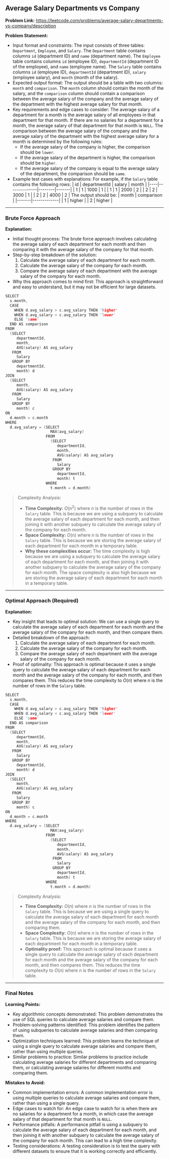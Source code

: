 ## Average Salary Departments vs Company
**Problem Link:** https://leetcode.com/problems/average-salary-departments-vs-company/description

**Problem Statement:**
- Input format and constraints: The input consists of three tables: `Department`, `Employee`, and `Salary`. The `Department` table contains columns `id` (department ID) and `name` (department name). The `Employee` table contains columns `id` (employee ID), `departmentId` (department ID of the employee), and `name` (employee name). The `Salary` table contains columns `id` (employee ID), `departmentId` (department ID), `salary` (employee salary), and `month` (month of the salary). 
- Expected output format: The output should be a table with two columns: `month` and `comparison`. The `month` column should contain the month of the salary, and the `comparison` column should contain a comparison between the average salary of the company and the average salary of the department with the highest average salary for that month.
- Key requirements and edge cases to consider: The average salary of a department for a month is the average salary of all employees in that department for that month. If there are no salaries for a department for a month, the average salary of that department for that month is `NULL`. The comparison between the average salary of the company and the average salary of the department with the highest average salary for a month is determined by the following rules:
  - If the average salary of the company is higher, the comparison should be `lower`.
  - If the average salary of the department is higher, the comparison should be `higher`.
  - If the average salary of the company is equal to the average salary of the department, the comparison should be `same`.
- Example test cases with explanations: For example, if the `Salary` table contains the following rows:
  | id | departmentId | salary | month |
  |----|--------------|--------|-------|
  | 1  | 1            | 1000   | 1     |
  | 1  | 1            | 2000   | 2     |
  | 2  | 2            | 3000   | 1     |
  | 2  | 2            | 4000   | 2     |
  The output should be:
  | month | comparison |
  |-------|-------------|
  | 1     | higher      |
  | 2     | higher      |

---

### Brute Force Approach

**Explanation:**
- Initial thought process: The brute force approach involves calculating the average salary of each department for each month and then comparing it with the average salary of the company for that month.
- Step-by-step breakdown of the solution:
  1. Calculate the average salary of each department for each month.
  2. Calculate the average salary of the company for each month.
  3. Compare the average salary of each department with the average salary of the company for each month.
- Why this approach comes to mind first: This approach is straightforward and easy to understand, but it may not be efficient for large datasets.

```cpp
SELECT 
  s.month,
  CASE
    WHEN d.avg_salary > c.avg_salary THEN 'higher'
    WHEN d.avg_salary < c.avg_salary THEN 'lower'
    ELSE 'same'
  END AS comparison
FROM 
  (SELECT 
     departmentId, 
     month, 
     AVG(salary) AS avg_salary
   FROM 
     Salary
   GROUP BY 
     departmentId, 
     month) d
JOIN 
  (SELECT 
     month, 
     AVG(salary) AS avg_salary
   FROM 
     Salary
   GROUP BY 
     month) c
ON 
  d.month = c.month
WHERE 
  d.avg_salary = (SELECT 
                    MAX(avg_salary)
                  FROM 
                    (SELECT 
                       departmentId, 
                       month, 
                       AVG(salary) AS avg_salary
                     FROM 
                       Salary
                     GROUP BY 
                       departmentId, 
                       month) t
                  WHERE 
                    t.month = d.month)
```

> Complexity Analysis:
> - **Time Complexity:** $O(n^2)$ where $n$ is the number of rows in the `Salary` table. This is because we are using a subquery to calculate the average salary of each department for each month, and then joining it with another subquery to calculate the average salary of the company for each month.
> - **Space Complexity:** $O(n)$ where $n$ is the number of rows in the `Salary` table. This is because we are storing the average salary of each department for each month in a temporary table.
> - **Why these complexities occur:** The time complexity is high because we are using a subquery to calculate the average salary of each department for each month, and then joining it with another subquery to calculate the average salary of the company for each month. The space complexity is also high because we are storing the average salary of each department for each month in a temporary table.

---

### Optimal Approach (Required)

**Explanation:**
- Key insight that leads to optimal solution: We can use a single query to calculate the average salary of each department for each month and the average salary of the company for each month, and then compare them.
- Detailed breakdown of the approach:
  1. Calculate the average salary of each department for each month.
  2. Calculate the average salary of the company for each month.
  3. Compare the average salary of each department with the average salary of the company for each month.
- Proof of optimality: This approach is optimal because it uses a single query to calculate the average salary of each department for each month and the average salary of the company for each month, and then compares them. This reduces the time complexity to $O(n)$ where $n$ is the number of rows in the `Salary` table.

```cpp
SELECT 
  s.month,
  CASE
    WHEN d.avg_salary > c.avg_salary THEN 'higher'
    WHEN d.avg_salary < c.avg_salary THEN 'lower'
    ELSE 'same'
  END AS comparison
FROM 
  (SELECT 
     departmentId, 
     month, 
     AVG(salary) AS avg_salary
   FROM 
     Salary
   GROUP BY 
     departmentId, 
     month) d
JOIN 
  (SELECT 
     month, 
     AVG(salary) AS avg_salary
   FROM 
     Salary
   GROUP BY 
     month) c
ON 
  d.month = c.month
WHERE 
  d.avg_salary = (SELECT 
                    MAX(avg_salary)
                  FROM 
                    (SELECT 
                       departmentId, 
                       month, 
                       AVG(salary) AS avg_salary
                     FROM 
                       Salary
                     GROUP BY 
                       departmentId, 
                       month) t
                  WHERE 
                    t.month = d.month)
```

> Complexity Analysis:
> - **Time Complexity:** $O(n)$ where $n$ is the number of rows in the `Salary` table. This is because we are using a single query to calculate the average salary of each department for each month and the average salary of the company for each month, and then comparing them.
> - **Space Complexity:** $O(n)$ where $n$ is the number of rows in the `Salary` table. This is because we are storing the average salary of each department for each month in a temporary table.
> - **Optimality proof:** This approach is optimal because it uses a single query to calculate the average salary of each department for each month and the average salary of the company for each month, and then compares them. This reduces the time complexity to $O(n)$ where $n$ is the number of rows in the `Salary` table.

---

### Final Notes

**Learning Points:**
- Key algorithmic concepts demonstrated: This problem demonstrates the use of SQL queries to calculate average salaries and compare them.
- Problem-solving patterns identified: This problem identifies the pattern of using subqueries to calculate average salaries and then comparing them.
- Optimization techniques learned: This problem learns the technique of using a single query to calculate average salaries and compare them, rather than using multiple queries.
- Similar problems to practice: Similar problems to practice include calculating average salaries for different departments and comparing them, or calculating average salaries for different months and comparing them.

**Mistakes to Avoid:**
- Common implementation errors: A common implementation error is using multiple queries to calculate average salaries and compare them, rather than using a single query.
- Edge cases to watch for: An edge case to watch for is when there are no salaries for a department for a month, in which case the average salary of that department for that month is `NULL`.
- Performance pitfalls: A performance pitfall is using a subquery to calculate the average salary of each department for each month, and then joining it with another subquery to calculate the average salary of the company for each month. This can lead to a high time complexity.
- Testing considerations: A testing consideration is to test the query with different datasets to ensure that it is working correctly and efficiently.
